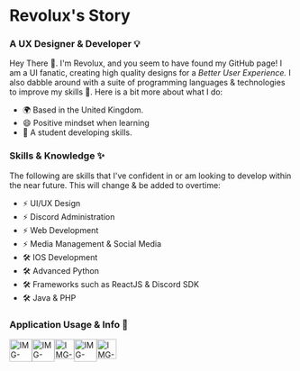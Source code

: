 <h1>Revolux's Story</h1>
<h3>A UX Designer & Developer 💡</h3>
<p>Hey There 👋. I'm Revolux, and you seem to have found my GitHub page! I am a UI fanatic, creating high quality designs for a  <i>Better User Experience.</i> I also dabble around with a suite of programming languages & technologies to improve my skills 💪. Here is a bit more about what I do:</p>
<ul>
<li>🌍 Based in the United Kingdom.</li>
<li>😄 Positive mindset when learning</li>
<li>📖 A student developing skills.</li>
</ul>

<h3>Skills & Knowledge ✨</h3>
<p>The following are skills that I've confident in or am looking to develop within the near future. This will change & be added to overtime:</p>
<ul>
<li>⚡️ UI/UX Design</li>
<li>⚡️ Discord Administration</li>
<li>⚡️ Web Development</li>
<li>⚡️ Media Management & Social Media</li>
<li>🛠️ IOS Development</li>
<li>🛠️ Advanced Python</li>
<li>🛠️ Frameworks such as ReactJS & Discord SDK</li>
<li>🛠️ Java & PHP</li>
</ul>

<h3>Application Usage & Info 📝</h3>
<div style="display: flex;">
<img src="https://i.ibb.co/SwD05wC/IMG-0913.png" alt="IMG-0913" border="0" width="40px" height="40px">
<img src="https://i.ibb.co/8dQspFR/IMG-0914.webp" alt="IMG-0914" border="0" width="40px" height="40px" margin-left="6px">
<img src="https://i.ibb.co/y0S7Rcy/IMG-0915.png" alt="IMG-0915" border="0" width="35px" height="35px" margin-left="6px">
<img src="https://i.ibb.co/nk2H2JS/IMG-0916.png" alt="IMG-0916" border="0" width="40px" height="40px" margin-left="6px">
<img src="https://i.ibb.co/qdFCTdt/IMG-0917.png" alt="IMG-0917" border="0" width="35px" height="35px" margin-left="6px">
</div>